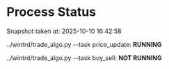 # Process Status

Snapshot taken at: 2025-10-10 16:42:58

../wintrd/trade_algo.py --task price_update: **RUNNING**

../wintrd/trade_algo.py --task buy_sell: **NOT RUNNING**

